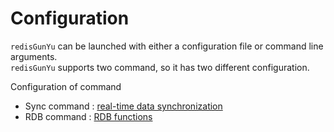 # Configuration


`redisGunYu` can be launched with either a configuration file or command line arguments.   
`redisGunYu` supports two command, so it has two different configuration.

Configuration of command
- Sync command : [real-time data synchronization](sync_configuration_en.md)
- RDB command : [RDB functions](rdb_en.md#configuration)

